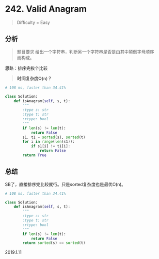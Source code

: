 # 242. Valid Anagram
> Difficulty = Easy

## 分析

> 题目要求
> 给出一个字符串，判断另一个字符串是否是由其中颠倒字母顺序而构成。

思路：排序完挨个比较

> **时间复杂度O(n)？**

```python
# 108 ms, faster than 34.41% 

class Solution:
	def isAnagram(self, s, t):
		"""
		:type s: str
		:type t: str
		:rtype: bool
		"""
		if len(s) != len(t):
			return False
		s1, t1 = sorted(s), sorted(t)
		for i in range(len(s1)):
			if s1[i] != t1[i]:
				return False
		return True

```

## 总结

SB了，直接排序完比较就行。只是sorted复杂度也是最优O(n)。

```python
# 108 ms, faster than 34.41% 

class Solution:
	def isAnagram(self, s, t):
		"""
		:type s: str
		:type t: str
		:rtype: bool
		"""
		if len(s) != len(t):
			return False
		return sorted(s) == sorted(t)

```


2019.1.11